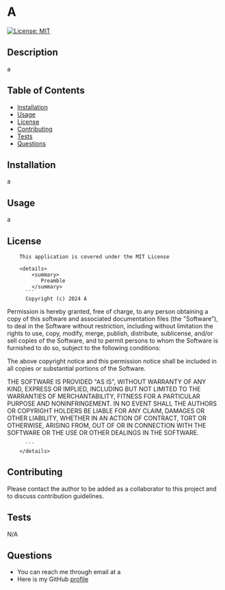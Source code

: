 # A

  [![License: MIT](https://img.shields.io/badge/License-MIT-yellow.svg)](https://opensource.org/licenses/MIT)

  ## Description
  a

  ## Table of Contents
  * [Installation](#installation)
  * [Usage](#usage)
  * [License](#license)
  * [Contributing](#contributing)
  * [Tests](#tests)
  * [Questions](#questions)

  ## Installation
  a

  ## Usage
  a

  ## License
  
        This application is covered under the MIT License

        <details>
            <summary>
               Preamble
            </summary>
          ```
          Copyright (c) 2024 A
          
Permission is hereby granted, free of charge, to any person obtaining a copy
of this software and associated documentation files (the "Software"), to deal
in the Software without restriction, including without limitation the rights
to use, copy, modify, merge, publish, distribute, sublicense, and/or sell
copies of the Software, and to permit persons to whom the Software is
furnished to do so, subject to the following conditions:

The above copyright notice and this permission notice shall be included in all
copies or substantial portions of the Software.

THE SOFTWARE IS PROVIDED "AS IS", WITHOUT WARRANTY OF ANY KIND, EXPRESS OR
IMPLIED, INCLUDING BUT NOT LIMITED TO THE WARRANTIES OF MERCHANTABILITY,
FITNESS FOR A PARTICULAR PURPOSE AND NONINFRINGEMENT. IN NO EVENT SHALL THE
AUTHORS OR COPYRIGHT HOLDERS BE LIABLE FOR ANY CLAIM, DAMAGES OR OTHER
LIABILITY, WHETHER IN AN ACTION OF CONTRACT, TORT OR OTHERWISE, ARISING FROM,
OUT OF OR IN CONNECTION WITH THE SOFTWARE OR THE USE OR OTHER DEALINGS IN THE
SOFTWARE.


          ```
        </details>
      

  ## Contributing
  Please contact the author to be added as a collaborator to this project and to discuss contribution guidelines.

  ## Tests
  N/A

  ## Questions
  * You can reach me through email at a
  * Here is my GitHub [profile](https://github.com/a)
